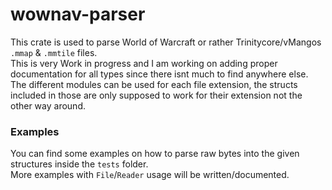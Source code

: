 # wownav-parser
This crate is used to parse World of Warcraft or rather Trinitycore/vMangos `.mmap` & `.mmtile` files.  
This is very Work in progress and I am working on adding proper documentation for all types since there isnt much to find anywhere else.  
The different modules can be used for each file extension, the structs included in those are only supposed to work for their extension not the other way around.
### Examples
You can find some examples on how to parse raw bytes into the given structures inside the `tests` folder.  
More examples with `File`/`Reader` usage will be written/documented.